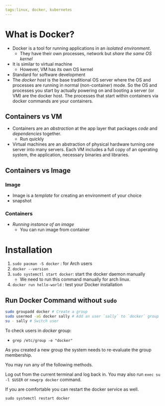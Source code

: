 ```yaml
---
tags:linux, docker, kubernetes 
---
```


# What is Docker?

- Docker is a tool for running applications in an _isolated environment_. 
	- They have their own processes, network but _share the same OS kernel_
- It is similar to virtual machine
	- However, VM has its own OS kernel
- Standard for software development
- The _docker host_ is the base traditional OS server where the OS and processes are running in normal (non-container) mode. So the OS and processes you start by actually powering on and booting a server (or VM) are the docker host. The processes that start within containers via docker commands are your containers.

## Containers vs VM
- Containers are an _abstraction_ at the app layer that packages _code_ and _dependencies_ together. 
	- Run quickly
- Virtual machines are an abstraction of physical hardware turning one server into many servers. Each VM includes a full copy of an operating system, the application, necessary binaries and libraries. 

## Containers vs Image 
### Image
- Image is a _template_ for creating an environment of your choice
- snapshot

### Containers 
- _Running instance of an image_
	- You can run image from container

# Installation 

1. `sudo pacman -S docker` : for Arch users
2. `docker --version`
3. `sudo systemctl start docker`: start the docker daemon manually
	- We need to run this command manually for arch linux. 
4. `docker run hello-world` : test your Docker installation

## Run Docker Command without `sudo`

```bash
sudo groupadd docker # Create a group
sudo usermod -aG docker sally # Add an user `sally` to `docker` group
su - sally # Switch user
```

To check users in _docker_ group:
- `grep /etc/group -e "docker"`

As you created a new group the system needs to re-evaluate the group membership.

You may run any of the following methods.

Log out from the current terminal and log back in. You may also run `exec su -l $USER` or `newgrp docker` command.

If you are comfortable you can restart the docker service as well.

```
sudo systemctl restart docker
```

